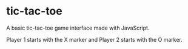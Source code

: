 # tic-tac-toe

A basic tic-tac-toe game interface made with JavaScript.

Player 1 starts with the X marker and Player 2 starts with the O marker.